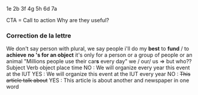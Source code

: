 1e
2b
3f
4g
5h
6d
7a

CTA = Call to action
Why are they useful?

### Correction de la lettre
We don't say person with plural, we say people 
i'll do my **best** to **fund** / to **achieve** 
**no 's for an object** it's only for a person or a group of people or an animal 
"Millions people use their car**s** every day"
we / our/ us => but who??
Subject Verb object place time 
NO : We will organize every year this event at the IUT
YES : We will organize this event at the IUT every year
NO : ~~This article talk about~~ 
YES : This article is about
another and newspaper in one word